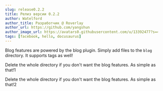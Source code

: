```yaml
---
slug: release0.2.2
title: Релиз версии 0.2.2
author: Watelford
author_title: Разработчик @ Roverlay
author_url: https://github.com/yangshun
author_image_url: https://avatars0.githubusercontent.com/u/13392477?s=400&v=4
tags: [facebook, hello, docusaurus]
---
```


Blog features are powered by the blog plugin. Simply add files to the `blog` directory. It supports tags as well!

Delete the whole directory if you don't want the blog features. As simple as that!1

Delete the whole directory if you don't want the blog features. As simple as that!2

<!--truncate-->
